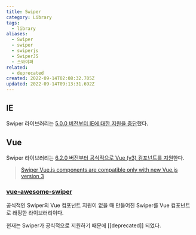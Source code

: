 ```yaml
---
title: Swiper
category: Library
tags:
  - library
aliases:
  - Swiper
  - swiper
  - swiperjs
  - SwiperJS
  - 스와이퍼
related:
  - deprecated
created: 2022-09-14T02:08:32.705Z
updated: 2022-09-14T09:13:31.692Z
---
```


## IE

Swiper 라이브러리는 [5.0.0 버전부터 IE에 대한 지원을 중단](https://github.com/nolimits4web/swiper/blob/master/CHANGELOG.md#620---released-on-september-4rd-2020:~:text=Fully%20removed%20Internet%20Explorer%20support)했다.

## Vue

Swiper 라이브러리는 [6.2.0 버전부터 공식적으로 Vue (v3) 컴포넌트를 지원](https://github.com/nolimits4web/swiper/blob/master/CHANGELOG.md#620---released-on-september-4rd-2020)한다.

> [Swiper Vue.js components are compatible only with new Vue.js version 3](https://github.com/nolimits4web/swiper-website/blob/f490e8e32cc309a6314147dfd6bd675e095d7ee5/src/pages/vue.mdx#:~:text=Swiper%20Vue.js%20components%20are%20compatible%20only%20with%20new%20Vue.js%20version%203)

### [vue-awesome-swiper](https://github.com/surmon-china/vue-awesome-swiper)

공식적인 Swiper의 Vue 컴포넌트 지원이 없을 때 만들어진 Swiper를 Vue 컴포넌트로 래핑한 라이브러리이다.

현재는 Swiper가 공식적으로 지원하기 때문에 [[deprecated]] 되었다.
